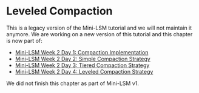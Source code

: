 # Leveled Compaction


<div class="warning">

This is a legacy version of the Mini-LSM tutorial and we will not maintain it anymore. We are working on a new version of this tutorial 
and this chapter is now part of:

- [Mini-LSM Week 2 Day 1: Compaction Implementation](./week2-01-compaction.md)
- [Mini-LSM Week 2 Day 2: Simple Compaction Strategy](./week2-02-simple.md)
- [Mini-LSM Week 2 Day 3: Tiered Compaction Strategy](./week2-03-tiered.md)
- [Mini-LSM Week 2 Day 4: Leveled Compaction Strategy](./week2-04-leveled.md)

</div>

We did not finish this chapter as part of Mini-LSM v1.
